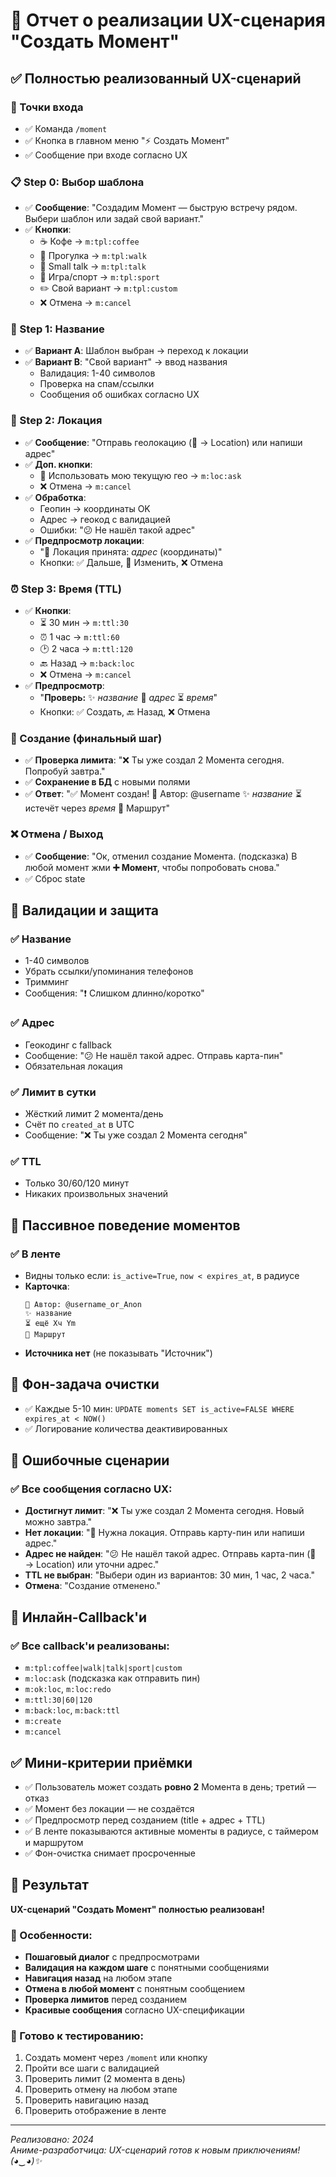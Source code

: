 # 🎯 Отчет о реализации UX-сценария "Создать Момент"

## ✅ Полностью реализованный UX-сценарий

### 🚀 Точки входа
- ✅ Команда `/moment`
- ✅ Кнопка в главном меню "⚡ Создать Момент"
- ✅ Сообщение при входе согласно UX

### 📋 Step 0: Выбор шаблона
- ✅ **Сообщение**: "Создадим Момент — быструю встречу рядом. Выбери шаблон или задай свой вариант."
- ✅ **Кнопки**:
  - ☕ Кофе → `m:tpl:coffee`
  - 🚶 Прогулка → `m:tpl:walk`
  - 💬 Small talk → `m:tpl:talk`
  - 🏐 Игра/спорт → `m:tpl:sport`
  - ✏️ Свой вариант → `m:tpl:custom`
  - ❌ Отмена → `m:cancel`

### 📝 Step 1: Название
- ✅ **Вариант A**: Шаблон выбран → переход к локации
- ✅ **Вариант B**: "Свой вариант" → ввод названия
  - Валидация: 1-40 символов
  - Проверка на спам/ссылки
  - Сообщения об ошибках согласно UX

### 📍 Step 2: Локация
- ✅ **Сообщение**: "Отправь геолокацию (📎 → Location) или напиши адрес"
- ✅ **Доп. кнопки**:
  - 📍 Использовать мою текущую гео → `m:loc:ask`
  - ❌ Отмена → `m:cancel`
- ✅ **Обработка**:
  - Геопин → координаты OK
  - Адрес → геокод с валидацией
  - Ошибки: "😕 Не нашёл такой адрес"
- ✅ **Предпросмотр локации**:
  - "📍 Локация принята: *адрес* (координаты)"
  - Кнопки: ✅ Дальше, 🔁 Изменить, ❌ Отмена

### ⏰ Step 3: Время (TTL)
- ✅ **Кнопки**:
  - ⏳ 30 мин → `m:ttl:30`
  - ⏰ 1 час → `m:ttl:60`
  - 🕑 2 часа → `m:ttl:120`
  - 🔙 Назад → `m:back:loc`
  - ❌ Отмена → `m:cancel`
- ✅ **Предпросмотр**:
  - "**Проверь:** ✨ *название* 📍 *адрес* ⏳ *время*"
  - Кнопки: ✅ Создать, 🔙 Назад, ❌ Отмена

### 🎯 Создание (финальный шаг)
- ✅ **Проверка лимита**: "❌ Ты уже создал 2 Момента сегодня. Попробуй завтра."
- ✅ **Сохранение в БД** с новыми полями
- ✅ **Ответ**: "✅ Момент создан! 👤 Автор: @username ✨ *название* ⏳ истечёт через *время* 🚗 Маршрут"

### ❌ Отмена / Выход
- ✅ **Сообщение**: "Ок, отменил создание Момента. (подсказка) В любой момент жми **➕ Момент**, чтобы попробовать снова."
- ✅ Сброс state

## 🔧 Валидации и защита

### ✅ Название
- 1-40 символов
- Убрать ссылки/упоминания телефонов
- Тримминг
- Сообщения: "❗ Слишком длинно/коротко"

### ✅ Адрес
- Геокодинг с fallback
- Сообщение: "😕 Не нашёл такой адрес. Отправь карта-пин"
- Обязательная локация

### ✅ Лимит в сутки
- Жёсткий лимит 2 момента/день
- Счёт по `created_at` в UTC
- Сообщение: "❌ Ты уже создал 2 Момента сегодня"

### ✅ TTL
- Только 30/60/120 минут
- Никаких произвольных значений

## 🎨 Пассивное поведение моментов

### ✅ В ленте
- Видны только если: `is_active=True`, `now < expires_at`, в радиусе
- **Карточка**:
  ```
  👤 Автор: @username_or_Anon
  ✨ название
  ⏳ ещё Xч Ym
  🚗 Маршрут
  ```
- **Источника нет** (не показывать "Источник")

## 🧹 Фон-задача очистки
- ✅ Каждые 5-10 мин: `UPDATE moments SET is_active=FALSE WHERE expires_at < NOW()`
- ✅ Логирование количества деактивированных

## 🚨 Ошибочные сценарии

### ✅ Все сообщения согласно UX:
- **Достигнут лимит**: "❌ Ты уже создал 2 Момента сегодня. Новый можно завтра."
- **Нет локации**: "📍 Нужна локация. Отправь карту-пин или напиши адрес."
- **Адрес не найден**: "😕 Не нашёл такой адрес. Отправь карта-пин (📎 → Location) или уточни адрес."
- **TTL не выбран**: "Выбери один из вариантов: 30 мин, 1 час, 2 часа."
- **Отмена**: "Создание отменено."

## 🔗 Инлайн-Callback'и

### ✅ Все callback'и реализованы:
- `m:tpl:coffee|walk|talk|sport|custom`
- `m:loc:ask` (подсказка как отправить пин)
- `m:ok:loc`, `m:loc:redo`
- `m:ttl:30|60|120`
- `m:back:loc`, `m:back:ttl`
- `m:create`
- `m:cancel`

## ✅ Мини-критерии приёмки

- ✅ Пользователь может создать **ровно 2** Момента в день; третий — отказ
- ✅ Момент без локации — не создаётся
- ✅ Предпросмотр перед созданием (title + адрес + TTL)
- ✅ В ленте показываются активные моменты в радиусе, с таймером и маршрутом
- ✅ Фон-очистка снимает просроченные

## 🎉 Результат

**UX-сценарий "Создать Момент" полностью реализован!**

### 🎯 Особенности:
- **Пошаговый диалог** с предпросмотрами
- **Валидация на каждом шаге** с понятными сообщениями
- **Навигация назад** на любом этапе
- **Отмена в любой момент** с понятным сообщением
- **Проверка лимитов** перед созданием
- **Красивые сообщения** согласно UX-спецификации

### 🚀 Готово к тестированию:
1. Создать момент через `/moment` или кнопку
2. Пройти все шаги с валидацией
3. Проверить лимит (2 момента в день)
4. Проверить отмену на любом этапе
5. Проверить навигацию назад
6. Проверить отображение в ленте

---
*Реализовано: 2024*  
*Аниме-разработчица: UX-сценарий готов к новым приключениям! (◕‿◕)✨*
